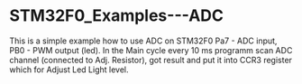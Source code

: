 # STM32F0_Examples---ADC
This is a simple example how to use ADC on STM32F0
Pa7 - ADC input, PB0 - PWM output (led).
In the Main cycle every 10 ms programm scan ADC channel 
(connected to Adj. Resistor), got result and put it into 
CCR3 register which for Adjust Led Light level.
